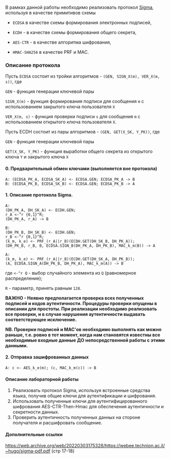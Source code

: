 В рамках данной работы необходимо реализовать протокол [Sigma](https://web.archive.org/web/20220303175328/https://webee.technion.ac.il/~hugo/sigma-pdf.pdf), используя в качестве примитивов схемы 

* `ECDSA` в качестве схемы формирования электронных подписей, 

* `ECDH` - в качестве схемы формирования общего секрета, 

* `AES-CTR` - в качестве алгоритма шифрования, 

* `HMAC-SHA256` в качестве PRF и MAC.

### Описание протокола

Пусть `ECDSA` состоит из тройки алгоритмов - `(GEN, SIGN_X(m), VER_X(m, s))`, где

`GEN` - функция генерации ключевой пары 

`SIGN_X(m)` - функция формирования подписи для сообщения `m` с использованием закрытого ключа пользователя `X`

`VER_X(m, s)` - функция проверки подписи `s` для сообщения `m` с использованием открытого ключа пользователя `X`.

Пусть ECDH состоит из пары алгоритмов - `(GEN, GET(X_SK, Y_PK))`, где

`GEN` - функция генерации ключевой пары 

`GET(X_SK, Y_PK)` - функция выработки общего секрета из открытого ключа `Y` и закрытого ключа `X`

#### 0. Предварительный обмен ключами (выполняется вне протокола)
```
A: (ECDSA_PK_A, ECDSA_SK_A) <- ECDSA.GEN; ECDSA_PK_A -> B
B: (ECDSA_PK_B, ECDSA_SK_B) <- ECDSA.GEN; ECDSA_PK_B -> A
```

#### 1. Описание протокола Sigma.

```
A: 
(DH_PK_A, DH_SK_A) <- ECDH.GEN; 
r_A <-^r {0,1}^R; 
(DH_PK_A, r_A) -> B

B: 
(DH_PK_B, DH_SK_B) <- ECDH.GEN; 
r_B <-^r {0,1}^R; 
(k_m, k_e) <- PRF_(r_A||r_B)(ECDH.GET(DH_SK_B, DH_PK_A)); 
(DH_PK_B, r_B, B, ECDSA.SIGN_B(DH_PK_A, DH_PK_B), MAC_k_m(B)) -> A

A: 
(k_m, k_e) <- PRF_(r_A||r_B)(ECDH.GET(DH_SK_A, DH_PK_B)); 
(A, ECDSA.SIGN_A(DH_PK_B, DH_PK_A), MAC_k_m(A)) -> B
```

где `<-^r Q` - выбор случайного элемента из `Q` (равномерное распределение);

`R` - параметр, принять равным `128`.

**ВАЖНО - Неявно предполагается проверка всех полученных подписей и кодов аутентичности. Процедуры проверки опущены в описании для простоты. При реализации необходимо реализовать все проверки, и в случае нарушения аутентичности выдавать соответствующее исключение.**

**NB. Проверки подписей и MAC'ов необходимо выполнять как можно раньше, т.е. ровно в тот момент, когда нам становятся известны все необходимые входные данные ДО непосредственной работы с этими данными.**

#### 2. Отправка зашифрованных данных

```
A: c <- AES_k_e(m); (c, MAC_k_m(c)) -> B
```

#### Описание лабораторной работы

1. Реализовать протокол Sigma, используя встроенные средства языка, получив общие ключи для аутентификации и шифрования.
2. Использовать полученные ключи для аутентифицированного шифрования AES-CTR-Then-Hmac для обеспечения аутентичности и секретности данных.
3. Проверить аутентичность полученных данных на стороне получателя и расшифровать сообщение.


#### Дополнительные ссылки
https://web.archive.org/web/20220303175328/https://webee.technion.ac.il/~hugo/sigma-pdf.pdf (стр 17-18)

